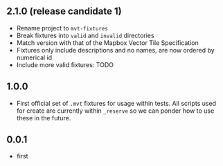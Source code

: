 ## 2.1.0 (release candidate 1)

- Rename project to `mvt-fixtures`
- Break fixtures into `valid` and `invalid` directories
- Match version with that of the Mapbox Vector Tile Specification
- Fixtures only include descriptions and no names, are now ordered by numerical id
- Include more valid fixtures: TODO

## 1.0.0

- First official set of `.mvt` fixtures for usage within tests. All scripts used for create are currently within `_reserve` so we can ponder how to use these in the future.

## 0.0.1

- first
